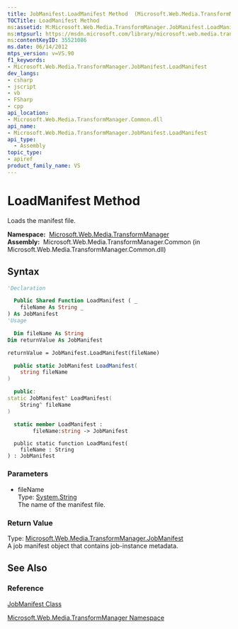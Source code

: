 ```yaml
---
title: JobManifest.LoadManifest Method  (Microsoft.Web.Media.TransformManager)
TOCTitle: LoadManifest Method
ms:assetid: M:Microsoft.Web.Media.TransformManager.JobManifest.LoadManifest(System.String)
ms:mtpsurl: https://msdn.microsoft.com/library/microsoft.web.media.transformmanager.jobmanifest.loadmanifest(v=VS.90)
ms:contentKeyID: 35521086
ms.date: 06/14/2012
mtps_version: v=VS.90
f1_keywords:
- Microsoft.Web.Media.TransformManager.JobManifest.LoadManifest
dev_langs:
- csharp
- jscript
- vb
- FSharp
- cpp
api_location:
- Microsoft.Web.Media.TransformManager.Common.dll
api_name:
- Microsoft.Web.Media.TransformManager.JobManifest.LoadManifest
api_type:
  - Assembly
topic_type:
- apiref
product_family_name: VS
---
```


# LoadManifest Method

Loads the manifest file.

**Namespace:**  [Microsoft.Web.Media.TransformManager](microsoft-web-media-transformmanager-namespace.md)  
**Assembly:**  Microsoft.Web.Media.TransformManager.Common (in Microsoft.Web.Media.TransformManager.Common.dll)

## Syntax

```vb
'Declaration

  Public Shared Function LoadManifest ( _
    fileName As String _
) As JobManifest
'Usage

  Dim fileName As String
Dim returnValue As JobManifest

returnValue = JobManifest.LoadManifest(fileName)
```

```csharp
  public static JobManifest LoadManifest(
    string fileName
)
```

```cpp
  public:
static JobManifest^ LoadManifest(
    String^ fileName
)
```

``` fsharp
  static member LoadManifest : 
        fileName:string -> JobManifest 
```

```jscript
  public static function LoadManifest(
    fileName : String
) : JobManifest
```

### Parameters

  - fileName  
    Type: [System.String](https://msdn.microsoft.com/library/s1wwdcbf)  
    The name of the manifest file.  

### Return Value

Type: [Microsoft.Web.Media.TransformManager.JobManifest](jobmanifest-class-microsoft-web-media-transformmanager.md)  
A job manifest object that contains job-instance metadata.  

## See Also

### Reference

[JobManifest Class](jobmanifest-class-microsoft-web-media-transformmanager.md)

[Microsoft.Web.Media.TransformManager Namespace](microsoft-web-media-transformmanager-namespace.md)
